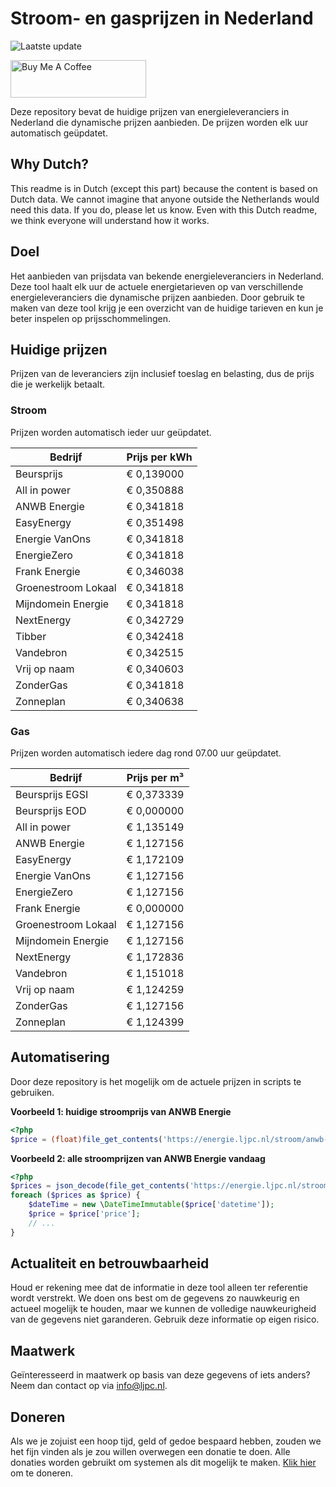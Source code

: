 # Stroom- en gasprijzen in Nederland

![Laatste update](https://img.shields.io/badge/laatste%20update-2023--09--22%2007%3A00%20CET-brightgreen)

<a href="https://www.buymeacoffee.com/Lars-" target="_blank"><img src="https://cdn.buymeacoffee.com/buttons/v2/default-orange.png" alt="Buy Me A Coffee" height="60" style="height: 60px !important;width: 217px !important;" ></a>

Deze repository bevat de huidige prijzen van energieleveranciers in Nederland die dynamische prijzen aanbieden. De prijzen worden elk uur automatisch geüpdatet.

## Why Dutch?

This readme is in Dutch (except this part) because the content is based on Dutch data. We cannot imagine that anyone outside the Netherlands would need this data. If you do, please let us know. Even with this Dutch readme, we think
everyone will understand how it works.

## Doel

Het aanbieden van prijsdata van bekende energieleveranciers in Nederland. Deze tool haalt elk uur de actuele energietarieven op van verschillende energieleveranciers die dynamische prijzen aanbieden. Door gebruik te maken van deze tool
krijg je een overzicht van de huidige tarieven en kun je beter inspelen op prijsschommelingen.

## Huidige prijzen

Prijzen van de leveranciers zijn inclusief toeslag en belasting, dus de prijs die je werkelijk betaalt.

### Stroom

Prijzen worden automatisch ieder uur geüpdatet.

 Bedrijf | Prijs per kWh 
---------|---------------
Beursprijs | € 0,139000
All in power | € 0,350888
ANWB Energie | € 0,341818
EasyEnergy | € 0,351498
Energie VanOns | € 0,341818
EnergieZero | € 0,341818
Frank Energie | € 0,346038
Groenestroom Lokaal | € 0,341818
Mijndomein Energie | € 0,341818
NextEnergy | € 0,342729
Tibber | € 0,342418
Vandebron | € 0,342515
Vrij op naam | € 0,340603
ZonderGas | € 0,341818
Zonneplan | € 0,340638


### Gas

Prijzen worden automatisch iedere dag rond 07.00 uur geüpdatet.

 Bedrijf | Prijs per m³ 
---------|--------------
Beursprijs EGSI | € 0,373339
Beursprijs EOD | € 0,000000
All in power | € 1,135149
ANWB Energie | € 1,127156
EasyEnergy | € 1,172109
Energie VanOns | € 1,127156
EnergieZero | € 1,127156
Frank Energie | € 0,000000
Groenestroom Lokaal | € 1,127156
Mijndomein Energie | € 1,127156
NextEnergy | € 1,172836
Vandebron | € 1,151018
Vrij op naam | € 1,124259
ZonderGas | € 1,127156
Zonneplan | € 1,124399


## Automatisering

Door deze repository is het mogelijk om de actuele prijzen in scripts te gebruiken.

**Voorbeeld 1: huidige stroomprijs van ANWB Energie**

```php
<?php
$price = (float)file_get_contents('https://energie.ljpc.nl/stroom/anwb-energie-nu.txt');

```

**Voorbeeld 2: alle stroomprijzen van ANWB Energie vandaag**

```php
<?php
$prices = json_decode(file_get_contents('https://energie.ljpc.nl/stroom/all-in-power-vandaag.json'),true);
foreach ($prices as $price) {
    $dateTime = new \DateTimeImmutable($price['datetime']);
    $price = $price['price'];
    // ...
}
```

## Actualiteit en betrouwbaarheid

Houd er rekening mee dat de informatie in deze tool alleen ter referentie wordt verstrekt. We doen ons best om de gegevens zo nauwkeurig en actueel mogelijk te houden, maar we kunnen de volledige nauwkeurigheid van de gegevens niet
garanderen. Gebruik deze informatie op eigen risico.

## Maatwerk

Geïnteresseerd in maatwerk op basis van deze gegevens of iets anders? Neem dan contact op
via [info@ljpc.nl](mailto:info@ljpc.nl?subject=Energie%20prijzen).

## Doneren

Als we je zojuist een hoop tijd, geld of gedoe bespaard hebben, zouden we het fijn vinden als je zou willen overwegen een
donatie te doen. Alle donaties worden gebruikt om systemen als dit mogelijk te
maken. [Klik hier](https://www.buymeacoffee.com/Lars-) om te doneren.
